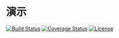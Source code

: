 # 演示

[![Build Status](https://img.shields.io/travis/miaoxing/captcha/master.svg?style=flat-square)](https://travis-ci.org/miaoxing/captcha)
[![Coverage Status](https://img.shields.io/coveralls/miaoxing/captcha.svg?style=flat-square)](https://coveralls.io/r/miaoxing/captcha?branch=master)
[![License](http://img.shields.io/badge/license-MIT-brightgreen.svg?style=flat-square)](http://www.opensource.org/licenses/MIT)
